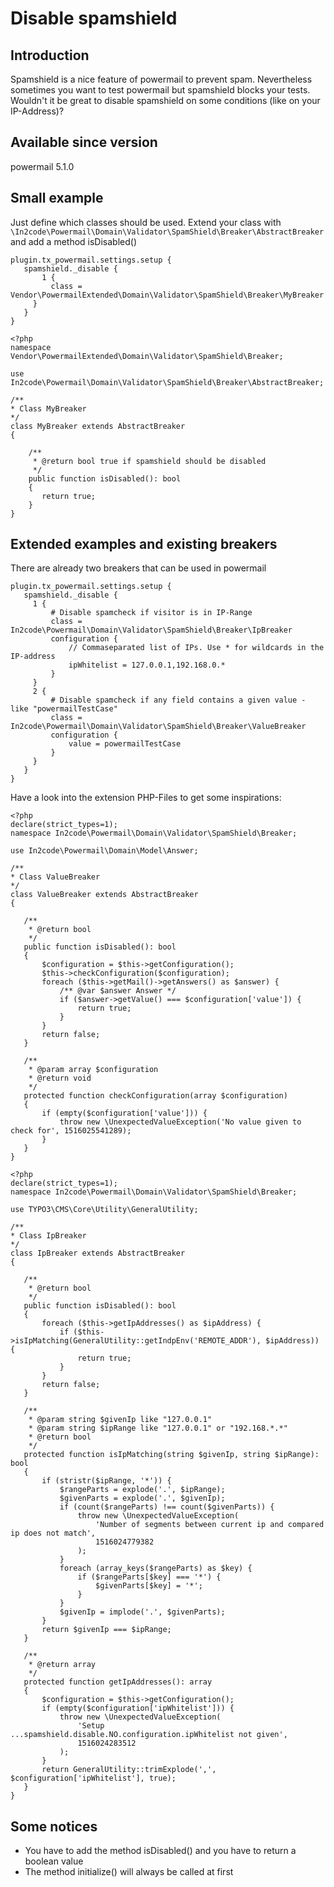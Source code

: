 # Disable spamshield

## Introduction

Spamshield is a nice feature of powermail to prevent spam. Nevertheless sometimes you want to test powermail but
spamshield blocks your tests. Wouldn't it be great to disable spamshield on some conditions (like on your IP-Address)?

## Available since version

powermail 5.1.0

## Small example

Just define which classes should be used. Extend your class with
`\In2code\Powermail\Domain\Validator\SpamShield\Breaker\AbstractBreaker` and add a method isDisabled()

```
plugin.tx_powermail.settings.setup {
   spamshield._disable {
       1 {
         class = Vendor\PowermailExtended\Domain\Validator\SpamShield\Breaker\MyBreaker
     }
   }
}
```

```
<?php
namespace Vendor\PowermailExtended\Domain\Validator\SpamShield\Breaker;

use In2code\Powermail\Domain\Validator\SpamShield\Breaker\AbstractBreaker;

/**
* Class MyBreaker
*/
class MyBreaker extends AbstractBreaker
{

    /**
     * @return bool true if spamshield should be disabled
     */
    public function isDisabled(): bool
    {
       return true;
    }
}
```

## Extended examples and existing breakers

There are already two breakers that can be used in powermail

```
plugin.tx_powermail.settings.setup {
   spamshield._disable {
     1 {
         # Disable spamcheck if visitor is in IP-Range
         class = In2code\Powermail\Domain\Validator\SpamShield\Breaker\IpBreaker
         configuration {
             // Commaseparated list of IPs. Use * for wildcards in the IP-address
             ipWhitelist = 127.0.0.1,192.168.0.*
         }
     }
     2 {
         # Disable spamcheck if any field contains a given value - like "powermailTestCase"
         class = In2code\Powermail\Domain\Validator\SpamShield\Breaker\ValueBreaker
         configuration {
             value = powermailTestCase
         }
     }
   }
}
```


Have a look into the extension PHP-Files to get some inspirations:

```
<?php
declare(strict_types=1);
namespace In2code\Powermail\Domain\Validator\SpamShield\Breaker;

use In2code\Powermail\Domain\Model\Answer;

/**
* Class ValueBreaker
*/
class ValueBreaker extends AbstractBreaker
{

   /**
    * @return bool
    */
   public function isDisabled(): bool
   {
       $configuration = $this->getConfiguration();
       $this->checkConfiguration($configuration);
       foreach ($this->getMail()->getAnswers() as $answer) {
           /** @var $answer Answer */
           if ($answer->getValue() === $configuration['value']) {
               return true;
           }
       }
       return false;
   }

   /**
    * @param array $configuration
    * @return void
    */
   protected function checkConfiguration(array $configuration)
   {
       if (empty($configuration['value'])) {
           throw new \UnexpectedValueException('No value given to check for', 1516025541289);
       }
   }
}
```


```
<?php
declare(strict_types=1);
namespace In2code\Powermail\Domain\Validator\SpamShield\Breaker;

use TYPO3\CMS\Core\Utility\GeneralUtility;

/**
* Class IpBreaker
*/
class IpBreaker extends AbstractBreaker
{

   /**
    * @return bool
    */
   public function isDisabled(): bool
   {
       foreach ($this->getIpAddresses() as $ipAddress) {
           if ($this->isIpMatching(GeneralUtility::getIndpEnv('REMOTE_ADDR'), $ipAddress)) {
               return true;
           }
       }
       return false;
   }

   /**
    * @param string $givenIp like "127.0.0.1"
    * @param string $ipRange like "127.0.0.1" or "192.168.*.*"
    * @return bool
    */
   protected function isIpMatching(string $givenIp, string $ipRange): bool
   {
       if (stristr($ipRange, '*')) {
           $rangeParts = explode('.', $ipRange);
           $givenParts = explode('.', $givenIp);
           if (count($rangeParts) !== count($givenParts)) {
               throw new \UnexpectedValueException(
                   'Number of segments between current ip and compared ip does not match',
                   1516024779382
               );
           }
           foreach (array_keys($rangeParts) as $key) {
               if ($rangeParts[$key] === '*') {
                   $givenParts[$key] = '*';
               }
           }
           $givenIp = implode('.', $givenParts);
       }
       return $givenIp === $ipRange;
   }

   /**
    * @return array
    */
   protected function getIpAddresses(): array
   {
       $configuration = $this->getConfiguration();
       if (empty($configuration['ipWhitelist'])) {
           throw new \UnexpectedValueException(
               'Setup ...spamshield.disable.NO.configuration.ipWhitelist not given',
               1516024283512
           );
       }
       return GeneralUtility::trimExplode(',', $configuration['ipWhitelist'], true);
   }
}
```


## Some notices

* You have to add the method isDisabled() and you have to return a boolean value
* The method initialize() will always be called at first
